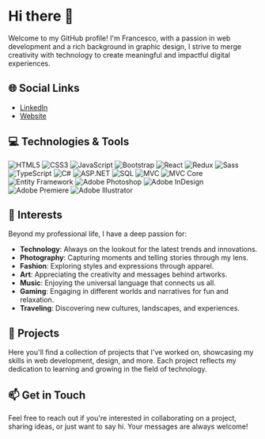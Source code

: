 # Hi there 👋

Welcome to my GitHub profile! I'm Francesco, with a passion in web development and a rich background in graphic design, I strive to merge creativity with technology to create meaningful and impactful digital experiences.

## 🌐 Social Links

- [LinkedIn](https://www.linkedin.com/in/francesco-napoli/)
- [Website](https://www.francesconapoli.net/)

## 💻 Technologies & Tools

![HTML5](https://img.shields.io/badge/-HTML5-E34F26?style=flat-square&logo=html5&logoColor=white)
![CSS3](https://img.shields.io/badge/-CSS3-1572B6?style=flat-square&logo=css3&logoColor=white)
![JavaScript](https://img.shields.io/badge/-JavaScript-F7DF1E?style=flat-square&logo=javascript&logoColor=black)
![Bootstrap](https://img.shields.io/badge/-Bootstrap-563D7C?style=flat-square&logo=bootstrap&logoColor=white)
![React](https://img.shields.io/badge/-React-61DAFB?style=flat-square&logo=react&logoColor=black)
![Redux](https://img.shields.io/badge/-Redux-764ABC?style=flat-square&logo=redux&logoColor=white)
![Sass](https://img.shields.io/badge/-Sass-CC6699?style=flat-square&logo=sass&logoColor=white)
![TypeScript](https://img.shields.io/badge/-TypeScript-3178C6?style=flat-square&logo=typescript&logoColor=white)
![C#](https://img.shields.io/badge/-C%23-239120?style=flat-square&logo=c-sharp&logoColor=white)
![ASP.NET](https://img.shields.io/badge/-ASP.NET-512BD4?style=flat-square&logo=dot-net&logoColor=white)
![SQL](https://img.shields.io/badge/-SQL-00000F?style=flat-square&logo=sqlite&logoColor=white)
![MVC](https://img.shields.io/badge/-MVC-00000F?style=flat-square&logo=asp.net&logoColor=white)
![MVC Core](https://img.shields.io/badge/-MVC%20Core-00000F?style=flat-square&logo=asp.net-core&logoColor=white)
![Entity Framework](https://img.shields.io/badge/-Entity%20Framework-00000F?style=flat-square&logo=entity-framework&logoColor=white)
![Adobe Photoshop](https://img.shields.io/badge/-Adobe%20Photoshop-31A8FF?style=flat-square&logo=adobe-photoshop&logoColor=white)
![Adobe InDesign](https://img.shields.io/badge/-Adobe%20InDesign-FF3366?style=flat-square&logo=adobe-indesign&logoColor=white)
![Adobe Premiere](https://img.shields.io/badge/-Adobe%20Premiere%20Pro-9999FF?style=flat-square&logo=adobe-premiere-pro&logoColor=white)
![Adobe Illustrator](https://img.shields.io/badge/-Adobe%20Illustrator-FF9A00?style=flat-square&logo=adobe-illustrator&logoColor=white)

## 📸 Interests

Beyond my professional life, I have a deep passion for:

- **Technology**: Always on the lookout for the latest trends and innovations.
- **Photography**: Capturing moments and telling stories through my lens.
- **Fashion**: Exploring styles and expressions through apparel.
- **Art**: Appreciating the creativity and messages behind artworks.
- **Music**: Enjoying the universal language that connects us all.
- **Gaming**: Engaging in different worlds and narratives for fun and relaxation.
- **Traveling**: Discovering new cultures, landscapes, and experiences.

## 🚀 Projects

Here you'll find a collection of projects that I've worked on, showcasing my skills in web development, design, and more. Each project reflects my dedication to learning and growing in the field of technology.

## 📫 Get in Touch

Feel free to reach out if you're interested in collaborating on a project, sharing ideas, or just want to say hi. Your messages are always welcome!
